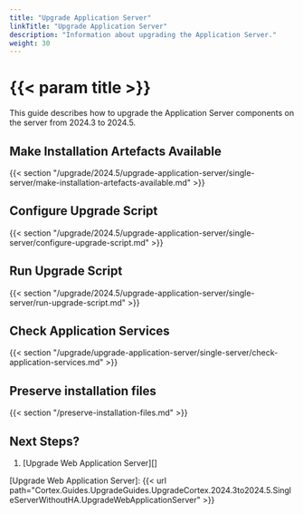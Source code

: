 ```yaml
---
title: "Upgrade Application Server"
linkTitle: "Upgrade Application Server"
description: "Information about upgrading the Application Server."
weight: 30
---
```


# {{< param title >}}

This guide describes how to upgrade the Application Server components on the server from 2024.3 to 2024.5.

## Make Installation Artefacts Available

{{< section "/upgrade/2024.5/upgrade-application-server/single-server/make-installation-artefacts-available.md" >}}

## Configure Upgrade Script

{{< section "/upgrade/2024.5/upgrade-application-server/single-server/configure-upgrade-script.md" >}}

## Run Upgrade Script

{{< section "/upgrade/2024.5/upgrade-application-server/single-server/run-upgrade-script.md" >}}

## Check Application Services

{{< section "/upgrade/upgrade-application-server/single-server/check-application-services.md" >}}

## Preserve installation files

{{< section "/preserve-installation-files.md" >}}

## Next Steps?

1. [Upgrade Web Application Server][]

[Upgrade Web Application Server]: {{< url path="Cortex.Guides.UpgradeGuides.UpgradeCortex.2024.3to2024.5.SingleServerWithoutHA.UpgradeWebApplicationServer" >}}

